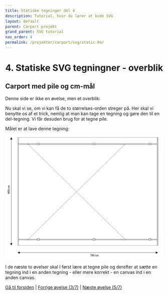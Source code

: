```yaml
---
title: Statiske tegninger del 4
description: Tutorial, hvor du lærer at kode SVG
layout: default
parent: Carport projekt
grand_parent: SVG tutorial
nav_order: 4
permalink: /projekter/carport/svg/static-04/
---
```

# 4. Statiske SVG tegningner - overblik

## Carport med pile og cm-mål

Denne side er ikke en øvelse, men et overblik:

Nu skal vi se, om vi kan få de to størrelses-orden streger på. Her skal vi benytte os af et trick, nemlig at man kan tage en tegning og gøre den til en del-tegning. Vi får desuden brug for at tegne pile.

Målet er at lave denne tegning:

![Figur 2: Carport med Pile](./images/simpelCarportWithArrows.png)

I de næste to øvelser skal I først lære at tegne pile og derefter at sætte en tegning ind i en anden tegning - eller mere korrekt - en canvas ind i en anden canvas.

[Gå til forsiden](./README.md) | [Forrige øvelse (3/7)](./static_03.md) | [Næste øvelse (5/7)](./static_05.md)
